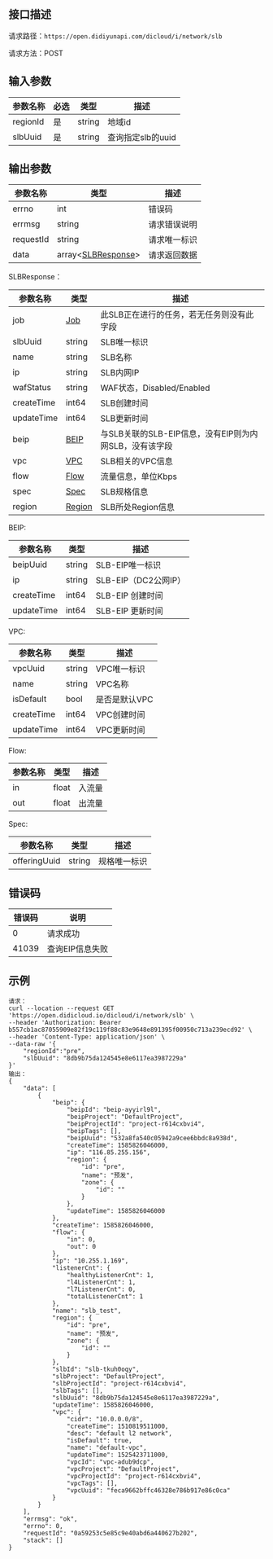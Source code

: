 ## 接口描述

请求路径：`https://open.didiyunapi.com/dicloud/i/network/slb`

请求方法：POST

## 输入参数

| 参数名称 | 必选 | 类型   | 描述              |
| -------- | ---- | ------ | ----------------- |
| regionId | 是   | string | 地域id            |
| slbUuid  | 是   | string | 查询指定slb的uuid |

## 输出参数

| 参数名称  | 类型                               | 描述         |
| --------- | ---------------------------------- | ------------ |
| errno     | int                                | 错误码       |
| errmsg    | string                             | 请求错误说明 |
| requestId | string                             | 请求唯一标识 |
| data      | array<[SLBResponse](#SLBResponse)> | 请求返回数据 |

<span id="SLBResponse"></span>
SLBResponse：

| 参数名称   | 类型                                                         | 描述                                                   |
| ---------- | ------------------------------------------------------------ | ------------------------------------------------------ |
| job        | [Job](/static/docs-content/products/通用响应结构.md#Job)     | 此SLB正在进行的任务，若无任务则没有此字段              |
| slbUuid    | string                                                       | SLB唯一标识                                            |
| name       | string                                                       | SLB名称                                                |
| ip         | string                                                       | SLB内网IP                                              |
| wafStatus  | string                                                       | WAF状态，Disabled/Enabled                              |
| createTime | int64                                                        | SLB创建时间                                            |
| updateTime | int64                                                        | SLB更新时间                                            |
| beip       | [BEIP](#BEIP)                                                | 与SLB关联的SLB-EIP信息，没有EIP则为内网SLB，没有该字段 |
| vpc        | [VPC](#VPC)                                                  | SLB相关的VPC信息                                       |
| flow       | [Flow](#Flow)                                                | 流量信息，单位Kbps                                     |
| spec       | [Spec](#Spec)                                                | SLB规格信息                                            |
| region     | [Region](/static/docs-content/products/通用响应结构.md#Region) | SLB所处Region信息                                      |

<span id="BEIP"></span>
BEIP:

| 参数名称   | 类型   | 描述                 |
| ---------- | ------ | -------------------- |
| beipUuid   | string | SLB-EIP唯一标识      |
| ip         | string | SLB-EIP（DC2公网IP） |
| createTime | int64  | SLB-EIP 创建时间     |
| updateTime | int64  | SLB-EIP 更新时间     |

<span id="VPC"></span>
VPC:

| 参数名称   | 类型   | 描述          |
| ---------- | ------ | ------------- |
| vpcUuid    | string | VPC唯一标识   |
| name       | string | VPC名称       |
| isDefault  | bool   | 是否是默认VPC |
| createTime | int64  | VPC创建时间   |
| updateTime | int64  | VPC更新时间   |

<span id="Flow"></span>
Flow:

| 参数名称 | 类型  | 描述   |
| -------- | ----- | ------ |
| in       | float | 入流量 |
| out      | float | 出流量 |

<span id="Spec"></span>
Spec:

| 参数名称     | 类型   | 描述         |
| ------------ | ------ | ------------ |
| offeringUuid | string | 规格唯一标识 |

## 错误码

| 错误码 | 说明            |
| ------ | --------------- |
| 0      | 请求成功        |
| 41039  | 查询EIP信息失败 |

## 示例

```
请求：
curl --location --request GET 'https://open.didicloud.io/dicloud/i/network/slb' \
--header 'Authorization: Bearer b557cb1ac87055909e82f19c119f88c83e9648e891395f00950c713a239ecd92' \
--header 'Content-Type: application/json' \
--data-raw '{
	"regionId":"pre",
    "slbUuid": "8db9b75da124545e8e6117ea3987229a"
}'
输出：
{
    "data": [
        {
            "beip": {
                "beipId": "beip-ayyirl9l",
                "beipProject": "DefaultProject",
                "beipProjectId": "project-r614cxbvi4",
                "beipTags": [],
                "beipUuid": "532a8fa540c05942a9cee6bbdc8a938d",
                "createTime": 1585826046000,
                "ip": "116.85.255.156",
                "region": {
                    "id": "pre",
                    "name": "预发",
                    "zone": {
                        "id": ""
                    }
                },
                "updateTime": 1585826046000
            },
            "createTime": 1585826046000,
            "flow": {
                "in": 0,
                "out": 0
            },
            "ip": "10.255.1.169",
            "listenerCnt": {
                "healthyListenerCnt": 1,
                "l4ListenerCnt": 1,
                "l7ListenerCnt": 0,
                "totalListenerCnt": 1
            },
            "name": "slb_test",
            "region": {
                "id": "pre",
                "name": "预发",
                "zone": {
                    "id": ""
                }
            },
            "slbId": "slb-tkuh0oqy",
            "slbProject": "DefaultProject",
            "slbProjectId": "project-r614cxbvi4",
            "slbTags": [],
            "slbUuid": "8db9b75da124545e8e6117ea3987229a",
            "updateTime": 1585826046000,
            "vpc": {
                "cidr": "10.0.0.0/8",
                "createTime": 1510819511000,
                "desc": "default l2 network",
                "isDefault": true,
                "name": "default-vpc",
                "updateTime": 1525423711000,
                "vpcId": "vpc-adub9dcp",
                "vpcProject": "DefaultProject",
                "vpcProjectId": "project-r614cxbvi4",
                "vpcTags": [],
                "vpcUuid": "feca9662bffc46328e786b917e86c0ca"
            }
        }
    ],
    "errmsg": "ok",
    "errno": 0,
    "requestId": "0a59253c5e85c9e40abd6a440627b202",
    "stack": []
}
```